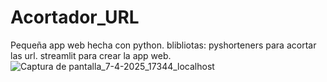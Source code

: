 # Acortador_URL
Pequeña app web hecha con python.
blibliotas:
pyshorteners para acortar las url.
streamlit para crear la app web.
![Captura de pantalla_7-4-2025_17344_localhost](https://github.com/user-attachments/assets/fc5e9032-a263-48db-a04f-92973471fd0a)
